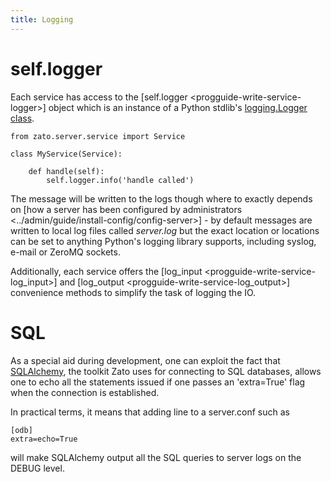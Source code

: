 ```yaml
---
title: Logging
---
```


self.logger
===========

Each service has access to the [self.logger \<progguide-write-service-logger\>]
object which is an instance of a Python stdlib\'s [logging.Logger class](http://docs.python.org/2.7/library/logging.html#logger-objects).

``` {.python}
from zato.server.service import Service

class MyService(Service):

    def handle(self):
        self.logger.info('handle called')
```

The message will be written to the logs though where to exactly depends on
[how a server has been configured by administrators \<../admin/guide/install-config/config-server\>] - by default
messages are written to local log files called *server.log* but the exact location or locations
can be set to anything Python\'s logging library supports, including syslog, e-mail
or ZeroMQ sockets.

Additionally, each service offers the
[log_input \<progguide-write-service-log_input\>]
and
[log_output \<progguide-write-service-log_output\>]
convenience methods to simplify the task of logging the IO.

SQL
===

As a special aid during development, one can exploit the fact that
[SQLAlchemy](http://www.sqlalchemy.org/), the toolkit Zato uses for connecting
to SQL databases, allows one to echo all the statements issued if one passes an \'extra=True\'
flag when the connection is established.

In practical terms, it means that adding line to a server.conf such as

``` {.ini}
[odb]
extra=echo=True
```

will make SQLAlchemy output all the SQL queries to server logs on the DEBUG level.
